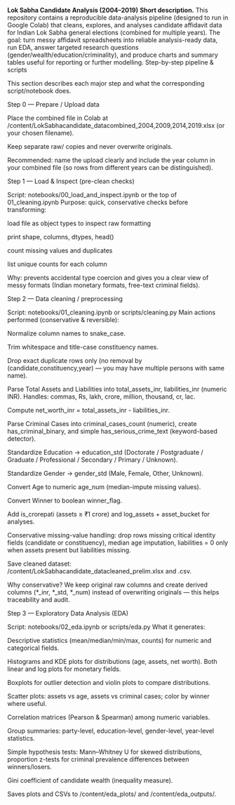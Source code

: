 **Lok Sabha Candidate Analysis (2004–2019)**
**Short description.**
This repository contains a reproducible data-analysis pipeline (designed to run in Google Colab) that cleans, explores, and analyses candidate affidavit data for Indian Lok Sabha general elections (combined for multiple years). The goal: turn messy affidavit spreadsheets into reliable analysis-ready data, run EDA, answer targeted research questions (gender/wealth/education/criminality), and produce charts and summary tables useful for reporting or further modelling.
Step-by-step pipeline & scripts

This section describes each major step and what the corresponding script/notebook does.

Step 0 — Prepare / Upload data

Place the combined file in Colab at /content/LokSabhacandidate_datacombined_2004,2009,2014,2019.xlsx (or your chosen filename).

Keep separate raw/ copies and never overwrite originals.

Recommended: name the upload clearly and include the year column in your combined file (so rows from different years can be distinguished).

Step 1 — Load & Inspect (pre-clean checks)

Script: notebooks/00_load_and_inspect.ipynb or the top of 01_cleaning.ipynb
Purpose: quick, conservative checks before transforming:

load file as object types to inspect raw formatting

print shape, columns, dtypes, head()

count missing values and duplicates

list unique counts for each column

Why: prevents accidental type coercion and gives you a clear view of messy formats (Indian monetary formats, free-text criminal fields).

Step 2 — Data cleaning / preprocessing

Script: notebooks/01_cleaning.ipynb or scripts/cleaning.py
Main actions performed (conservative & reversible):

Normalize column names to snake_case.

Trim whitespace and title-case constituency names.

Drop exact duplicate rows only (no removal by (candidate,constituency,year) — you may have multiple persons with same name).

Parse Total Assets and Liabilities into total_assets_inr, liabilities_inr (numeric INR). Handles: commas, Rs, lakh, crore, million, thousand, cr, lac.

Compute net_worth_inr = total_assets_inr - liabilities_inr.

Parse Criminal Cases into criminal_cases_count (numeric), create has_criminal_binary, and simple has_serious_crime_text (keyword-based detector).

Standardize Education → education_std (Doctorate / Postgraduate / Graduate / Professional / Secondary / Primary / Unknown).

Standardize Gender → gender_std (Male, Female, Other, Unknown).

Convert Age to numeric age_num (median-impute missing values).

Convert Winner to boolean winner_flag.

Add is_crorepati (assets ≥ ₹1 crore) and log_assets + asset_bucket for analyses.

Conservative missing-value handling: drop rows missing critical identity fields (candidate or constituency), median age imputation, liabilities = 0 only when assets present but liabilities missing.

Save cleaned dataset: /content/LokSabhacandidate_datacleaned_prelim.xlsx and .csv.

Why conservative? We keep original raw columns and create derived columns (*_inr, *_std, *_num) instead of overwriting originals — this helps traceability and audit.

Step 3 — Exploratory Data Analysis (EDA)

Script: notebooks/02_eda.ipynb or scripts/eda.py
What it generates:

Descriptive statistics (mean/median/min/max, counts) for numeric and categorical fields.

Histograms and KDE plots for distributions (age, assets, net worth). Both linear and log plots for monetary fields.

Boxplots for outlier detection and violin plots to compare distributions.

Scatter plots: assets vs age, assets vs criminal cases; color by winner where useful.

Correlation matrices (Pearson & Spearman) among numeric variables.

Group summaries: party-level, education-level, gender-level, year-level statistics.

Simple hypothesis tests: Mann–Whitney U for skewed distributions, proportion z-tests for criminal prevalence differences between winners/losers.

Gini coefficient of candidate wealth (inequality measure).

Saves plots and CSVs to /content/eda_plots/ and /content/eda_outputs/.
